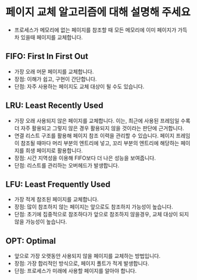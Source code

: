 # 페이지 교체 알고리즘에 대해 설명해 주세요

- 프로세스가 메모리에 없는 페이지를 참조할 때 모든 메모리에 이미 페이지가 가득 차 있을때 페이지를 교체합니다.

## FIFO: First In First Out

- 가장 오래 머문 페이지를 교체합니다.
- 장점: 이해가 쉽고, 구현이 간단합니다.
- 단점: 자주 사용하는 페이지도 교체 대상이 될 수도 있습니다.

## LRU: Least Recently Used

- 가장 오래 사용되지 않은 페이지를 교체합니다. 이는, 최근에 사용된 프레임일 수록 더 자주 활용되고 그렇지 않은 경우 활용되지 않을 것이라는 판단에 근거합니다.
- 연결 리스트 구조를 활용해 페이지 참조 이력을 관리할 수 있습니다. 페이지 프레임이 참조될 때마다 머리 부분의 엔트리에 넣고, 꼬리 부분의 엔트리에 해당하는 페이지를 희생 페이지로 활용합니다.
- 장점: 시간 지역성을 이용해 FIFO보다 더 나은 성능을 보여줍니다.
- 단점: 리스트를 관리하는 오버헤드가 발생합니다.

## LFU: Least Frequently Used

- 가장 적게 참조된 페이지를 교체합니다.
- 장점: 많이 참조하지 않는 페이지는 앞으로도 참조하지 가능성이 높습니다.
- 단점: 초기에 집중적으로 참조하다가 앞으로 참조하지 않을경우, 교체 대상이 되지 않을 가능성이 높습니다.

## OPT: Optimal

- 앞으로 가장 오랫동안 사용되지 않을 페이지를 교체하는 방법입니다.
- 장점: 가장 합리적인 방식으로, 페이지 폴트가 적게 발생합니다.
- 단점: 프로세스가 미래에 사용할 페이지를 알아야 합니다.
